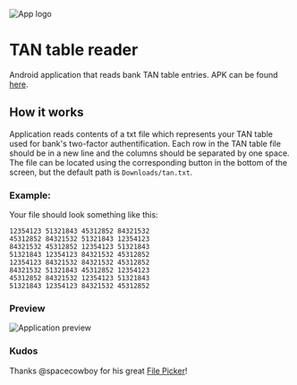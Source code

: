 ![App logo](https://i.imgur.com/89LaZBG.png)

# TAN table reader
Android application that reads bank TAN table entries. APK can be found [here](https://www.dropbox.com/s/kvcjiqi5p9ojafb/tan_reader_1.0.apk?dl=0).

## How it works
Application reads contents of a txt file which represents your TAN table used for bank's two-factor authentification. Each row in the TAN table file should be in a new line and the columns should be separated by one space.
The file can be located using the corresponding button in the bottom of the screen, but the default path is `Downloads/tan.txt`.

### Example:

Your file should look something like this:
```
12354123 51321843 45312852 84321532
45312852 84321532 51321843 12354123
84321532 45312852 12354123 51321843
51321843 12354123 84321532 45312852
12354123 84321532 84321532 45312852
84321532 51321843 45312852 12354123
45312852 84321532 12354123 51321843
51321843 12354123 84321532 45312852
```

### Preview
![Application preview](https://i.imgur.com/ZKW0EdZ.png)

### Kudos
Thanks @spacecowboy for his great [File Picker](http://spacecowboy.github.io/NoNonsense-FilePicker/)!
